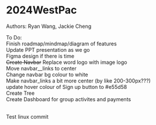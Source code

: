 # 2024WestPac
Authors: Ryan Wang, Jackie Cheng <br/>

To Do: <br/>
Finish roadmap/mindmap/diagram of features<br/>
Update PPT presentation as we go <br/>
Figma design if there is time <br/>
~~Create Navbar~~ Replace word logo with image logo <br/>
Move navbar__links to center <br/>
Change navbar bg colour to white<br/>
Make navbar_links a bit more center (by like 200-300px???)<br/>
update hover colour of Sign up button to #e55d58 <br/>
Create Tree <br/>
Create Dashboard for group activites and payments <br/><br/>

Test linux commit
